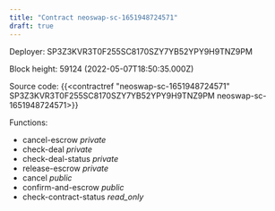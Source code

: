 ```yaml
---
title: "Contract neoswap-sc-1651948724571"
draft: true
---
```

Deployer: SP3Z3KVR3T0F255SC8170SZY7YB52YPY9H9TNZ9PM


 



Block height: 59124 (2022-05-07T18:50:35.000Z)

Source code: {{<contractref "neoswap-sc-1651948724571" SP3Z3KVR3T0F255SC8170SZY7YB52YPY9H9TNZ9PM neoswap-sc-1651948724571>}}

Functions:

* cancel-escrow _private_
* check-deal _private_
* check-deal-status _private_
* release-escrow _private_
* cancel _public_
* confirm-and-escrow _public_
* check-contract-status _read_only_
